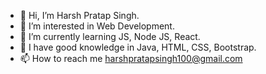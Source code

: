 - 👋 Hi, I’m Harsh Pratap Singh.
- 👀 I’m interested in Web Development.
- 🌱 I’m currently learning JS, Node JS, React.
- 💞️ I have good knowledge in Java, HTML, CSS, Bootstrap.
- 📫 How to reach me harshpratapsingh100@gmail.com

<!---
pratap-harsh25/pratap-harsh25 is a ✨ special ✨ repository because its `README.md` (this file) appears on your GitHub profile.
You can click the Preview link to take a look at your changes.
--->
